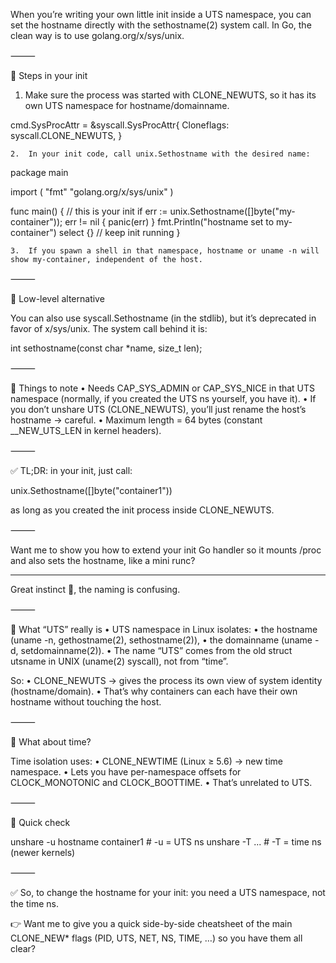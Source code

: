 When you’re writing your own little init inside a UTS namespace, you can set the hostname directly with the sethostname(2) system call. In Go, the clean way is to use golang.org/x/sys/unix.

⸻

🔹 Steps in your init
1.	Make sure the process was started with CLONE_NEWUTS, so it has its own UTS namespace for hostname/domainname.

cmd.SysProcAttr = &syscall.SysProcAttr{
Cloneflags: syscall.CLONE_NEWUTS,
}


	2.	In your init code, call unix.Sethostname with the desired name:

package main

import (
"fmt"
"golang.org/x/sys/unix"
)

func main() {
// this is your init
if err := unix.Sethostname([]byte("my-container")); err != nil {
panic(err)
}
fmt.Println("hostname set to my-container")
select {} // keep init running
}


	3.	If you spawn a shell in that namespace, hostname or uname -n will show my-container, independent of the host.

⸻

🔹 Low-level alternative

You can also use syscall.Sethostname (in the stdlib), but it’s deprecated in favor of x/sys/unix. The system call behind it is:

int sethostname(const char *name, size_t len);


⸻

🔹 Things to note
•	Needs CAP_SYS_ADMIN or CAP_SYS_NICE in that UTS namespace (normally, if you created the UTS ns yourself, you have it).
•	If you don’t unshare UTS (CLONE_NEWUTS), you’ll just rename the host’s hostname → careful.
•	Maximum length = 64 bytes (constant __NEW_UTS_LEN in kernel headers).

⸻

✅ TL;DR: in your init, just call:

unix.Sethostname([]byte("container1"))

as long as you created the init process inside CLONE_NEWUTS.

⸻

Want me to show you how to extend your init Go handler so it mounts /proc and also sets the hostname, like a mini runc?

----


Great instinct 🙂, the naming is confusing.

⸻

🔹 What “UTS” really is
•	UTS namespace in Linux isolates:
•	the hostname (uname -n, gethostname(2), sethostname(2)),
•	the domainname (uname -d, setdomainname(2)).
•	The name “UTS” comes from the old struct utsname in UNIX (uname(2) syscall), not from “time”.

So:
•	CLONE_NEWUTS → gives the process its own view of system identity (hostname/domain).
•	That’s why containers can each have their own hostname without touching the host.

⸻

🔹 What about time?

Time isolation uses:
•	CLONE_NEWTIME (Linux ≥ 5.6) → new time namespace.
•	Lets you have per-namespace offsets for CLOCK_MONOTONIC and CLOCK_BOOTTIME.
•	That’s unrelated to UTS.

⸻

🔹 Quick check

unshare -u hostname container1   # -u = UTS ns
unshare -T ...                   # -T = time ns (newer kernels)


⸻

✅ So, to change the hostname for your init: you need a UTS namespace, not the time ns.

👉 Want me to give you a quick side-by-side cheatsheet of the main CLONE_NEW* flags (PID, UTS, NET, NS, TIME, …) so you have them all clear?